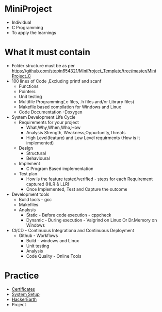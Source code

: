 # MiniProject
* Individual
* C Programming
* To apply the learnings

# What it must contain
* Folder structure must be as per https://github.com/stepin654321/MiniProject_Template/tree/master/MiniProject_C
* 100 lines of Code ,Excluding printf and scanf
  * Functions
  * Pointers
  * Unit testing
  * Multifile Programming(.c files, .h files and/or Library files)
  * Makefile based compilation for Windows and Linux
  * Code Documentation -Doxygen
 * System Development Life Cycle
   * Requirements for your project
     * What,Why,When,Who,How 
     * Analysis Strength, Weakness,Oppurtunity,Threats
     * High Level(feature) and Low Level requirments (How is it implemented)
   * Design
      * Structural
      * Behavioural
   * Implement
      * C Program Based implementation
   * Test plan
     * How is the feature tested/verified - steps for each Requirement captured (HLR & LLR)
     * Once Implemented, Test and Capture the outcome
* Development tools
  * Build tools - gcc
  * Makefiles
  * Analysis
    * Static - Before code execution - cppcheck
    * Dynamic - During execution - Valgrind on Linux Or Dr.Memory on Windows
* CI/CD - Continuous Integrationa and Continuous Deployment
  * Github - Workflows
    * Build - windows and Linux
    * Unit testing
    * Analysis
    * Code Quality - Online Tools

# Practice
 * [Certificates](https://github.com/AdithyaaRavishankar/M1_March_2022/tree/main/0_Certificates)
 * [System Setup](https://github.com/stepin654321/MiniProject_Template/wiki)
 * [HackerEarth](https://www.hackerearth.com/practice/basic-programming/input-output/basics-of-input-output/practice-problems/) 
 * Project
 
